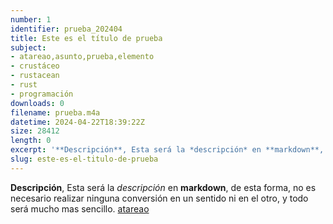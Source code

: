 ```yaml
---
number: 1
identifier: prueba_202404
title: Este es el título de prueba
subject:
- atareao,asunto,prueba,elemento
- crustáceo
- rustacean
- rust
- programación
downloads: 0
filename: prueba.m4a
datetime: 2024-04-22T18:39:22Z
size: 28412
length: 0
excerpt: '**Descripción**, Esta será la *descripción* en **markdown**, de esta forma, no es necesario realizar ninguna conversión en un sentido ni en el otro, y todo será mucho mas sencillo. [atareao](https://atareao.es)'
slug: este-es-el-titulo-de-prueba
---
```

**Descripción**, Esta será la *descripción* en **markdown**, de esta forma, no es necesario realizar ninguna conversión en un sentido ni en el otro, y todo será mucho mas sencillo. [atareao](https://atareao.es)